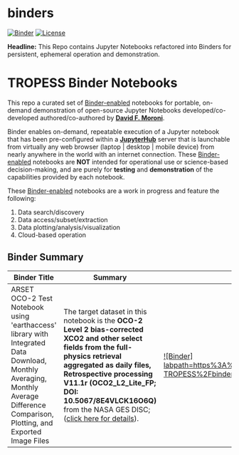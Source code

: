 # binders
[![Binder](https://mybinder.org/badge_logo.svg)](https://mybinder.org/v2/gh/moronidav/binders/HEAD) [![License](https://img.shields.io/badge/License-Apache_2.0-blue.svg)](https://github.com/moronidav/binders/blob/main/LICENSE)

**Headline:** This Repo contains Jupyter Notebooks refactored into Binders for persistent, ephemeral operation and demonstration.

# TROPESS Binder Notebooks

This repo a curated set of [Binder-enabled](https://mybinder.org/) notebooks for portable, on-demand demonstration of open-source Jupyter Notebooks developed/co-developed authored/co-authored by [**David F. Moroni**](https://github.com/moronidav). 

Binder enables on-demand, repeatable execution of a Jupyter notebook that has been pre-configured within a [**JupyterHub**](https://jupyterhub.readthedocs.io/en/latest/) server that is launchable from virtually any web browser (laptop | desktop | mobile device) from nearly anywhere in the world with an internet connection. These [Binder-enabled](https://mybinder.org/) notebooks are **NOT** intended for operational use or science-based decision-making, and are purely for **testing** and **demonstration** of the capabilities provided by each notebook.

These [Binder-enabled](https://mybinder.org/) notebooks are a work in progress and feature the following:
1. Data search/discovery
2. Data access/subset/extraction
3. Data plotting/analysis/visualization
4. Cloud-based operation
   
## Binder Summary
| Binder Title    | Summary        | Binder Link        | Features |
|-------------------|----------------|-------------|-----------------------|
| ARSET OCO-2 Test Notebook using 'earthaccess' library with Integrated Data Download, Monthly Averaging, Monthly Average Difference Comparison, Plotting, and Exported Image Files | The target dataset in this notebook is the **OCO-2 Level 2 bias-corrected XCO2 and other select fields from the full-physics retrieval aggregated as daily files, Retrospective processing V11.1r (OCO2_L2_Lite_FP; DOI: 10.5067/8E4VLCK16O6Q)** from the NASA GES DISC; ([click here for details](https://daac.gsfc.nasa.gov/datasets/OCO2_L2_Lite_FP_11.1r/summary)). | [![Binder]<img  width="400">](https://mybinder.org/badge_logo.svg)](https://mybinder.org/v2/gh/NASA-TROPESS/binders/HEAD?labpath=https%3A%2F%2Fgithub.com%2FNASA-TROPESS%2Fbinders%2Fblob%2Fmain%2FIGAC2024_TROPESS_cris_omi_ozone_demo_integrated_download_4binder.ipynb) | Data search/discovery/access/subset/extraction/plotting/analysis/visualization |
